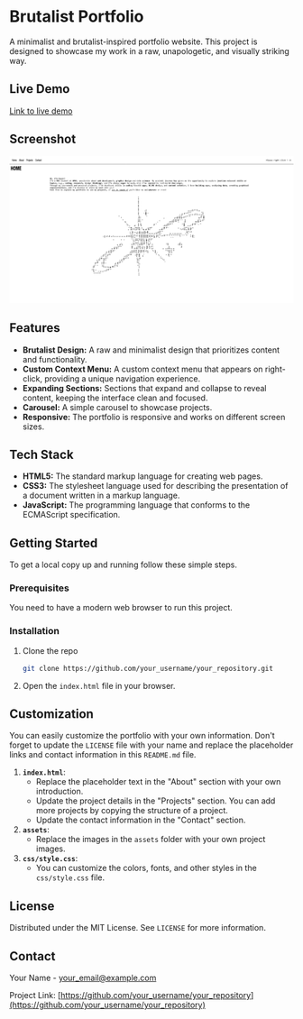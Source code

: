 # Brutalist Portfolio

A minimalist and brutalist-inspired portfolio website. This project is designed to showcase my work in a raw, unapologetic, and visually striking way.

## Live Demo

[Link to live demo](https://your-live-demo-link.com)

## Screenshot

![Screenshot of the portfolio](./assets/portfolio.png)

## Features

* **Brutalist Design:** A raw and minimalist design that prioritizes content and functionality.
* **Custom Context Menu:** A custom context menu that appears on right-click, providing a unique navigation experience.
* **Expanding Sections:** Sections that expand and collapse to reveal content, keeping the interface clean and focused.
* **Carousel:** A simple carousel to showcase projects.
* **Responsive:** The portfolio is responsive and works on different screen sizes.

## Tech Stack

* **HTML5:** The standard markup language for creating web pages.
* **CSS3:** The stylesheet language used for describing the presentation of a document written in a markup language.
* **JavaScript:** The programming language that conforms to the ECMAScript specification.

## Getting Started

To get a local copy up and running follow these simple steps.

### Prerequisites

You need to have a modern web browser to run this project.

### Installation

1. Clone the repo

    ```sh
    git clone https://github.com/your_username/your_repository.git
    ```

2. Open the `index.html` file in your browser.

## Customization

You can easily customize the portfolio with your own information. Don't forget to update the `LICENSE` file with your name and replace the placeholder links and contact information in this `README.md` file.

1. **`index.html`**:
    * Replace the placeholder text in the "About" section with your own introduction.
    * Update the project details in the "Projects" section. You can add more projects by copying the structure of a project.
    * Update the contact information in the "Contact" section.
2. **`assets`**:
    * Replace the images in the `assets` folder with your own project images.
3. **`css/style.css`**:
    * You can customize the colors, fonts, and other styles in the `css/style.css` file.

## License

Distributed under the MIT License. See `LICENSE` for more information.

## Contact

Your Name - [your_email@example.com](mailto:your_email@example.com)

Project Link: [https://github.com/your_username/your_repository](https://github.com/your_username/your_repository)
